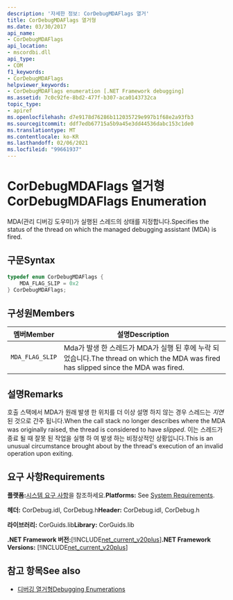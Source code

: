 ```yaml
---
description: '자세한 정보: CorDebugMDAFlags 열거'
title: CorDebugMDAFlags 열거형
ms.date: 03/30/2017
api_name:
- CorDebugMDAFlags
api_location:
- mscordbi.dll
api_type:
- COM
f1_keywords:
- CorDebugMDAFlags
helpviewer_keywords:
- CorDebugMDAFlags enumeration [.NET Framework debugging]
ms.assetid: 7c0c92fe-8bd2-477f-b307-aca0143732ca
topic_type:
- apiref
ms.openlocfilehash: d7e9178d76286b112035729e997b1f68e2a93fb3
ms.sourcegitcommit: ddf7edb67715a5b9a45e3dd44536dabc153c1de0
ms.translationtype: MT
ms.contentlocale: ko-KR
ms.lasthandoff: 02/06/2021
ms.locfileid: "99661937"
---
```

# <a name="cordebugmdaflags-enumeration"></a><span data-ttu-id="facf4-103">CorDebugMDAFlags 열거형</span><span class="sxs-lookup"><span data-stu-id="facf4-103">CorDebugMDAFlags Enumeration</span></span>

<span data-ttu-id="facf4-104">MDA(관리 디버깅 도우미)가 실행된 스레드의 상태를 지정합니다.</span><span class="sxs-lookup"><span data-stu-id="facf4-104">Specifies the status of the thread on which the managed debugging assistant (MDA) is fired.</span></span>  
  
## <a name="syntax"></a><span data-ttu-id="facf4-105">구문</span><span class="sxs-lookup"><span data-stu-id="facf4-105">Syntax</span></span>  
  
```cpp  
typedef enum CorDebugMDAFlags {  
    MDA_FLAG_SLIP = 0x2  
} CorDebugMDAFlags;  
```  
  
## <a name="members"></a><span data-ttu-id="facf4-106">구성원</span><span class="sxs-lookup"><span data-stu-id="facf4-106">Members</span></span>  
  
|<span data-ttu-id="facf4-107">멤버</span><span class="sxs-lookup"><span data-stu-id="facf4-107">Member</span></span>|<span data-ttu-id="facf4-108">설명</span><span class="sxs-lookup"><span data-stu-id="facf4-108">Description</span></span>|  
|------------|-----------------|  
|`MDA_FLAG_SLIP`|<span data-ttu-id="facf4-109">Mda가 발생 한 스레드가 MDA가 실행 된 후에 누락 되었습니다.</span><span class="sxs-lookup"><span data-stu-id="facf4-109">The thread on which the MDA was fired has slipped since the MDA was fired.</span></span>|  
  
## <a name="remarks"></a><span data-ttu-id="facf4-110">설명</span><span class="sxs-lookup"><span data-stu-id="facf4-110">Remarks</span></span>  

 <span data-ttu-id="facf4-111">호출 스택에서 MDA가 원래 발생 한 위치를 더 이상 설명 하지 않는 경우 스레드는 *지연* 된 것으로 간주 됩니다.</span><span class="sxs-lookup"><span data-stu-id="facf4-111">When the call stack no longer describes where the MDA was originally raised, the thread is considered to have *slipped*.</span></span> <span data-ttu-id="facf4-112">이는 스레드가 종료 될 때 잘못 된 작업을 실행 하 여 발생 하는 비정상적인 상황입니다.</span><span class="sxs-lookup"><span data-stu-id="facf4-112">This is an unusual circumstance brought about by the thread's execution of an invalid operation upon exiting.</span></span>  
  
## <a name="requirements"></a><span data-ttu-id="facf4-113">요구 사항</span><span class="sxs-lookup"><span data-stu-id="facf4-113">Requirements</span></span>  

 <span data-ttu-id="facf4-114">**플랫폼:**[시스템 요구 사항](../../get-started/system-requirements.md)을 참조하세요.</span><span class="sxs-lookup"><span data-stu-id="facf4-114">**Platforms:** See [System Requirements](../../get-started/system-requirements.md).</span></span>  
  
 <span data-ttu-id="facf4-115">**헤더:** CorDebug.idl, CorDebug.h</span><span class="sxs-lookup"><span data-stu-id="facf4-115">**Header:** CorDebug.idl, CorDebug.h</span></span>  
  
 <span data-ttu-id="facf4-116">**라이브러리:** CorGuids.lib</span><span class="sxs-lookup"><span data-stu-id="facf4-116">**Library:** CorGuids.lib</span></span>  
  
 <span data-ttu-id="facf4-117">**.NET Framework 버전:**[!INCLUDE[net_current_v20plus](../../../../includes/net-current-v20plus-md.md)]</span><span class="sxs-lookup"><span data-stu-id="facf4-117">**.NET Framework Versions:** [!INCLUDE[net_current_v20plus](../../../../includes/net-current-v20plus-md.md)]</span></span>  
  
## <a name="see-also"></a><span data-ttu-id="facf4-118">참고 항목</span><span class="sxs-lookup"><span data-stu-id="facf4-118">See also</span></span>

- [<span data-ttu-id="facf4-119">디버깅 열거형</span><span class="sxs-lookup"><span data-stu-id="facf4-119">Debugging Enumerations</span></span>](debugging-enumerations.md)
